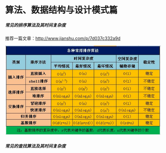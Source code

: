 # 算法、数据结构与设计模式篇

##### 常见的排序算法及其时间复杂度

推荐一篇文章：http://www.jianshu.com/p/7d037c332a9d

![](/assets/sort.png)

##### 常见的查找算法及其时间复杂度



